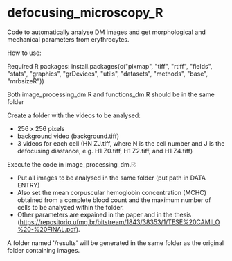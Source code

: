 # defocusing_microscopy_R
Code to automatically analyse DM images and get morphological and mechanical parameters from erythrocytes.

How to use:

Required R packages:
install.packages(c("pixmap", "tiff", "rtiff", "fields", "stats", "graphics", "grDevices", "utils", "datasets", "methods", "base", "mrbsizeR"))

Both image_processing_dm.R and functions_dm.R should be in the same folder

Create a folder with the videos to be analysed:
- 256 x 256 pixels
- background video (background.tiff)
- 3 videos for each cell (HN ZJ.tiff, where N is the cell number and J is the defocusing diastance, e.g. H1 Z0.tiff, H1 Z2.tiff, and H1 Z4.tiff)

Execute the code in image_processing_dm.R:
- Put all images to be analysed in the same folder (put path in DATA ENTRY)
- Also set the mean corpuscular hemoglobin concentration (MCHC) obtained from a complete blood count and the maximum number of cells to be analyzed within the folder.
- Other parameters are expained in the paper and in the thesis (https://repositorio.ufmg.br/bitstream/1843/38353/1/TESE%20CAMILO%20-%20FINAL.pdf).

A folder named '/results' will be generated in the same folder as the original folder containing images.
